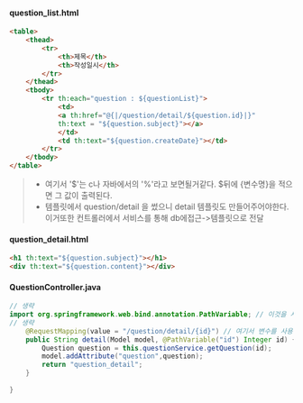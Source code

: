 #### question_list.html
```html
<table>
	<thead>
		<tr>
			<th>제목</th>
			<th>작성일시</th>
		</tr>
	</thead>
	<tbody>
		<tr th:each="question : ${questionList}">
			<td>
			<a th:href="@{|/question/detail/${question.id}|}" 
			th:text = "${question.subject}"></a>
			</td>
			<td th:text="${question.createDate}"></td>
		</tr>
	</tbody>
</table>
```
> * 여기서 '$'는 c나 자바에서의 '%'라고 보면될거같다. $뒤에 {변수명}을 적으면 그 값이 출력된다.
> * 템플릿에서 question/detail 을 썼으니 detail 템플릿도 만들어주어야한다. 이거또한 컨트롤러에서 서비스를 통해 db에접근->템플릿으로 전달

#### question_detail.html
```html
<h1 th:text="${question.subject}"></h1>
<div th:text="${question.content}"></div>
```

#### QuestionController.java
```Java
// 생략
import org.springframework.web.bind.annotation.PathVariable; // 이것을 사용함으로써 
// 생략
	@RequestMapping(value = "/question/detail/{id}") // 여기서 변수를 사용할 수 있다.
	public String detail(Model model, @PathVariable("id") Integer id) { //{"url쓸이름"} Integer 밑에서 쓸이름
		Question question = this.questionService.getQuestion(id);
		model.addAttribute("question",question);
		return "question_detail";
	}
	
}
```
